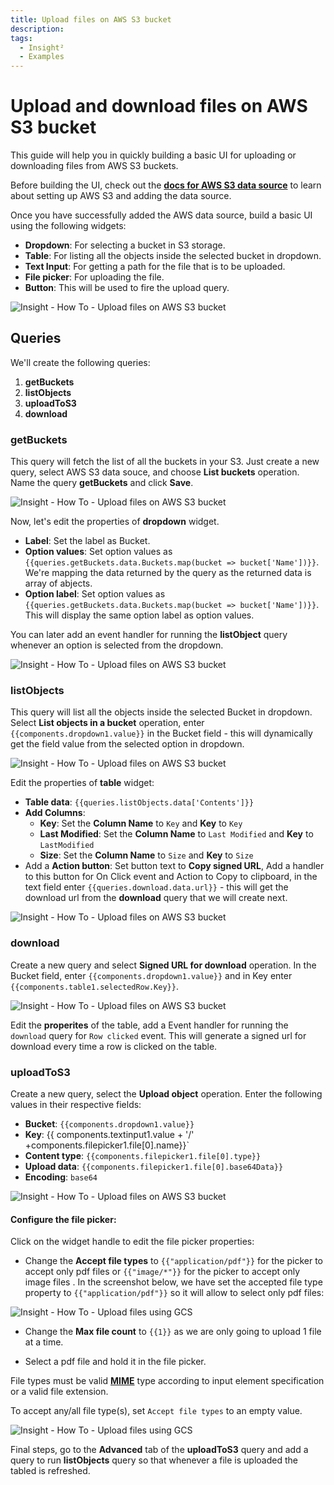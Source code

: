 ```yaml
---
title: Upload files on AWS S3 bucket
description: 
tags:
  - Insight²
  - Examples
---
```


# Upload and download files on AWS S3 bucket

This guide will help you in quickly building a basic UI for uploading or downloading files from AWS S3 buckets.

Before building the UI, check out the **[docs for AWS S3 data source](/insight2/data-sources/s3/)** to learn about setting up AWS S3 and adding the data source.

Once you have successfully added the AWS data source, build a basic UI using the following widgets:
- **Dropdown**: For selecting a bucket in S3 storage.
- **Table**: For listing all the objects inside the selected bucket in dropdown.
- **Text Input**: For getting a path for the file that is to be uploaded.
- **File picker**: For uploading the file.
- **Button**: This will be used to fire the upload query.



![Insight - How To - Upload files on AWS S3 bucket](/_images/insight2/how-to/upload-files-aws/ui.png)


## Queries

We'll create the following queries:

1. **getBuckets**
2. **listObjects**
3. **uploadToS3**
4. **download**

### getBuckets

This query will fetch the list of all the buckets in your S3. Just create a new query, select AWS S3 data souce, and choose **List buckets** operation. Name the query **getBuckets** and click **Save**.



![Insight - How To - Upload files on AWS S3 bucket](/_images/insight2/how-to/upload-files-aws/getBuckets.png)



Now, let's edit the properties of **dropdown** widget.

- **Label**: Set the label as Bucket.
- **Option values**: Set option values as `{{queries.getBuckets.data.Buckets.map(bucket => bucket['Name'])}}`. We're mapping the data returned by the query as the returned data is array of abjects.
- **Option label**: Set option values as `{{queries.getBuckets.data.Buckets.map(bucket => bucket['Name'])}}`. This will display the same option label as option values.

You can later add an event handler for running the **listObject** query whenever an option is selected from the dropdown.



![Insight - How To - Upload files on AWS S3 bucket](/_images/insight2/how-to/upload-files-aws/dropdown.png)



### listObjects

This query will list all the objects inside the selected Bucket in dropdown. Select **List objects in a bucket** operation, enter `{{components.dropdown1.value}}` in the Bucket field - this will dynamically get the field value from the selected option in dropdown.



![Insight - How To - Upload files on AWS S3 bucket](/_images/insight2/how-to/upload-files-aws/listObjects.png)



Edit the properties of **table** widget:
- **Table data**: `{{queries.listObjects.data['Contents']}}`
- **Add Columns**:
  - **Key**: Set the **Column Name** to `Key` and **Key** to `Key`
  - **Last Modified**: Set the **Column Name** to `Last Modified` and **Key** to `LastModified`
  - **Size**: Set the **Column Name** to `Size` and **Key** to `Size`
- Add a **Action button**: Set button text to **Copy signed URL**, Add a handler to this button for On Click event and Action to Copy to clipboard, in the text field enter `{{queries.download.data.url}}` - this will get the download url from the **download** query that we will create next.



![Insight - How To - Upload files on AWS S3 bucket](/_images/insight2/how-to/upload-files-aws/table.png)



### download

Create a new query and select **Signed URL for download** operation. In the Bucket field, enter `{{components.dropdown1.value}}` and in Key enter `{{components.table1.selectedRow.Key}}`.



![Insight - How To - Upload files on AWS S3 bucket](/_images/insight2/how-to/upload-files-aws/download.png)



Edit the **properites** of the table, add a Event handler for running the `download` query for `Row clicked` event. This will generate a signed url for download every time a row is clicked on the table.

### uploadToS3

Create a new query, select the **Upload object** operation. Enter the following values in their respective fields:
- **Bucket**: `{{components.dropdown1.value}}`
- **Key**:  {{ components.textinput1.value + '/' +components.filepicker1.file[0].name}}`
- **Content type**: `{{components.filepicker1.file[0].type}}`
- **Upload data**: `{{components.filepicker1.file[0].base64Data}}`
- **Encoding**: `base64`



![Insight - How To - Upload files on AWS S3 bucket](/_images/insight2/how-to/upload-files-aws/uploadToS3.png)



#### Configure the file picker:

Click on the widget handle to edit the file picker properties:

- Change the **Accept file types** to `{{"application/pdf"}}` for the picker to accept only pdf files or `{{"image/*"}}` for the picker to accept only image files . In the screenshot below, we have set the accepted file type property to `{{"application/pdf"}}` so it will allow to select only pdf files:



![Insight - How To - Upload files using GCS](/_images/insight2/how-to/upload-files-gcs/result-filepicker.png)



- Change the **Max file count** to `{{1}}` as we are only going to upload 1 file at a time.

- Select a pdf file and hold it in the file picker.


 File types must be valid **[MIME](https://developer.mozilla.org/en-US/docs/Web/HTTP/Basics_of_HTTP/MIME_types/Common_types)** type according to input element specification or a valid file extension.

 To accept any/all file type(s), set `Accept file types` to an empty value.




![Insight - How To - Upload files using GCS](/_images/insight2/how-to/upload-files-gcs/config-filepicker.png)





Final steps, go to the **Advanced** tab of the **uploadToS3** query and add a query to run **listObjects** query so that whenever a file is uploaded the tabled is refreshed.
